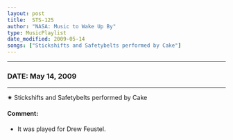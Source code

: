 ```yaml
---
layout: post
title:  STS-125
author: "NASA: Music to Wake Up By"
type: MusicPlaylist
date_modified: 2009-05-14
songs: ["Stickshifts and Safetybelts performed by Cake"]
---
```


----
### DATE: May 14, 2009
----
✷ Stickshifts and Safetybelts performed by Cake

#### Comment:
* It was played for Drew Feustel.



<br/>
<center>
	<a target="_blank"
	   href="https://twitter.com/intent/tweet?hashtags=Space,NASA,Playlist,NASAWakeupCalls,SpaceProgram&text={{ page.author}}, '{{ page.songs.first }}' {{ page.title }}, {{ page.date | date: '%B %d, %Y' }}. {{ site.url }}{{ page.url }}&via=nasawakeupcalls"><i class="fab fa-twitter" alt="Tweet this page" style="font-size: 1.3em;"></i></a>
	&nbsp; 	<i class="fas fa-user-astronaut" style="font-size: 1.5em;"></i> &nbsp;
    <a type="amzn" search="'Stickshifts and Safetybelts performed by Cake'" category="popular music">
    <i class="fab fa-amazon" style="font-size: 1.3em;"></i></a>
</center>
